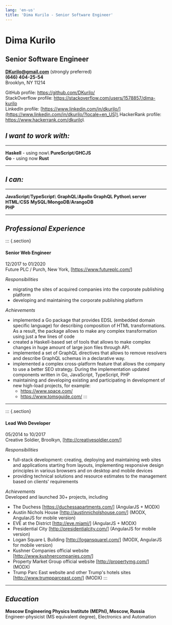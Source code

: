```yaml
---
lang: 'en-us'
title: 'Dima Kurilo - Senior Software Engineer'
---
```


Dima Kurilo
===========

Senior Software Engineer
------------------------

**<DKurilo@gmail.com>** (strongly preferred)\
**(646) 404-25-54**\
Brooklyn, NY 11214

GitHub profile: <https://github.com/DKurilo/>\
StackOverflow profile:
<https://stackoverflow.com/users/1578857/dima-kurilo>\
LinkedIn profile:
[https://www.linkedin.com/in/dkurilo/](https://www.linkedin.com/in/dkurilo/?locale=en_US)\
HackerRank profile: <https://www.hackerrank.com/dkurilo>\

*I want to work with:*
----------------------

  ----------------------------------- -----------------------------------
  **Haskell** - using now\            **PureScript**/**GHCJS**\
  **Go** - using now                  **Rust**

  ----------------------------------- -----------------------------------

*I can:*
--------

  ----------------------------------- -------------------------------------
  **JavaScript**/**TypeScript**\      **GraphQL**/**Apollo GraphQL
  **Python**\                         server**\
  **HTML**/**CSS**                    **MySQL**/**MongoDB**/**ArangoDB**\
                                      **PHP**

  ----------------------------------- -------------------------------------

*Professional Experience*
-------------------------

::: {.section}
#### Senior Web Engineer

12/2017 to 01/2020\
Future PLC / Purch, New York, \[<https://www.futureplc.com/>\]

*Responsibilities*

-   migrating the sites of acquired companies into the corporate
    publishing platform
-   developing and maintaining the corporate publishing platform

*Achievements*

-   implemented a Go package that provides EDSL (embedded domain
    specific language) for describing composition of HTML
    transformations. As a result, the package allows to make any complex
    transformation using just a few lines of code
-   created a Haskell-based set of tools that allows to make complex
    changes in huge amount of large json files through API.
-   implemented a set of GraphQL directives that allows to remove
    resolvers and describe GraphQL schemas in a declarative way.
-   implemented a complex cross-platform feature that allows the company
    to use a better SEO strategy. During the implementation updated
    components written in Go, JavaScript, TypeScript, PHP
-   maintaining and developing existing and participating in development
    of new high-load projects, for example:
    -   <https://www.space.com/>
    -   <https://www.tomsguide.com/>
:::

------------------------------------------------------------------------

::: {.section}
#### Lead Web Developer

05/2014 to 10/2017\
Creative Soldier, Broolkyn, \[<http://creativesoldier.com/>\]

*Responsibilities*

-   full-stack development: creating, deploying and maintaining web
    sites and applications starting from layouts, implementing
    responsive design principles in various browsers and on desktop and
    mobile devices
-   providing technical solutions and resource estimates to the
    management based on clients' requirements

*Achievements*\
Developed and launched 30+ projects, including

-   The Duchess \[<https://duchessapartments.com/>\] (AngularJS + MODX)
-   Austin Nichols House \[<http://austinnicholshouse.com/>\] (MODX,
    AngularJS for mobile version)
-   EVE at the District \[<http://eve.miami/>\] (AngularJS + MODX)
-   Presidential City \[<http://presidentialcity.com/>\] (AngularJS for
    mobile version)
-   Logan Square L Building \[<http://logansquarel.com/>\] (MODX,
    AngularJS for mobile version)
-   Kushner Companies official website
    \[<http://www.kushnercompanies.com/>\]
-   Property Market Group official website \[<http://propertymg.com/>\]
    (MODX)
-   Trump Parc East website and other Trump\'s hotels sites
    \[<http://www.trumpparceast.com/>\] (MODX)
:::

------------------------------------------------------------------------

*Education*
-----------

**Moscow Engineering Physics Institute (MEPhI), Moscow, Russia**\
Engineer-physicist (MS equivalent degree), Electronics and Automation
